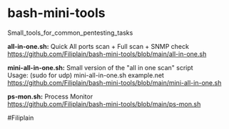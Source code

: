 # bash-mini-tools

Small_tools_for_common_pentesting_tasks

**all-in-one.sh:** Quick All ports scan + Full scan + SNMP check\
https://github.com/Filiplain/bash-mini-tools/blob/main/all-in-one.sh


**mini-all-in-one.sh:** Small version of the "all in one scan" script\
Usage: (sudo for udp) mini-all-in-one.sh example.net\
https://github.com/Filiplain/bash-mini-tools/blob/main/mini-all-in-one.sh


**ps-mon.sh:** Process Monitor\
https://github.com/Filiplain/bash-mini-tools/blob/main/ps-mon.sh

#Filiplain
